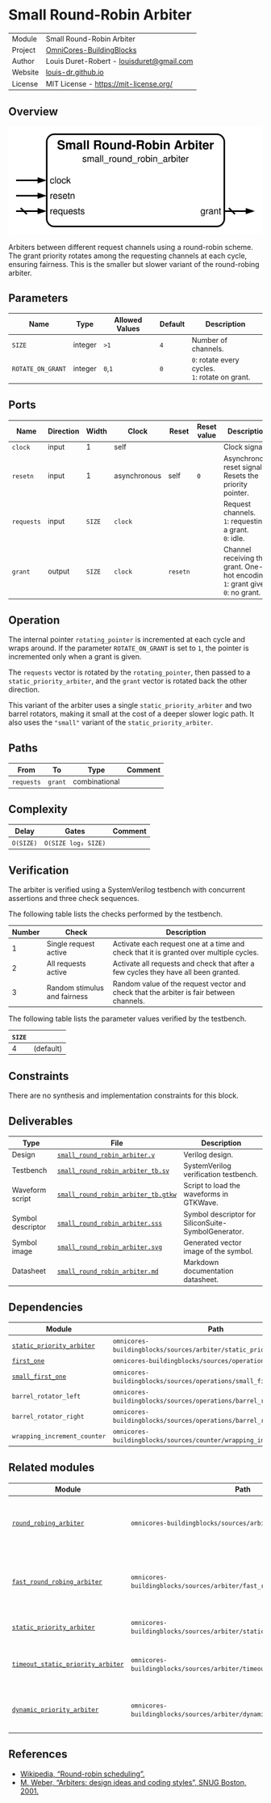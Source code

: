 # Small Round-Robin Arbiter

|         |                                                                                  |
| ------- | -------------------------------------------------------------------------------- |
| Module  | Small Round-Robin Arbiter                                                        |
| Project | [OmniCores-BuildingBlocks](https://github.com/Louis-DR/OmniCores-BuildingBlocks) |
| Author  | Louis Duret-Robert - [louisduret@gmail.com](mailto:louisduret@gmail.com)         |
| Website | [louis-dr.github.io](https://louis-dr.github.io)                                 |
| License | MIT License - https://mit-license.org/                                           |

## Overview

![small_round_robin_arbiter](small_round_robin_arbiter.svg)

Arbiters between different request channels using a round-robin scheme. The grant priority rotates among the requesting channels at each cycle, ensuring fairness. This is the smaller but slower variant of the round-robing arbiter.

## Parameters

| Name              | Type    | Allowed Values | Default | Description                                         |
| ----------------- | ------- | -------------- | ------- | --------------------------------------------------- |
| `SIZE`            | integer | `>1`           | `4`     | Number of channels.                                 |
| `ROTATE_ON_GRANT` | integer | `0`,`1`        | `0`     | `0`: rotate every cycles.<br/>`1`: rotate on grant. |

## Ports

| Name       | Direction | Width  | Clock        | Reset    | Reset value | Description                                                                             |
| ---------- | --------- | ------ | ------------ | -------- | ----------- | --------------------------------------------------------------------------------------- |
| `clock`    | input     | 1      | self         |          |             | Clock signal.                                                                           |
| `resetn`   | input     | 1      | asynchronous | self     | `0`         | Asynchronous reset signal. Resets the priority pointer.                                 |
| `requests` | input     | `SIZE` | `clock`      |          |             | Request channels.<br/>`1`: requesting a grant.<br/>`0`: idle.                           |
| `grant`    | output    | `SIZE` | `clock`      | `resetn` |             | Channel receiving the grant. One-hot encoding.<br/>`1`: grant given.<br/>`0`: no grant. |

## Operation

The internal pointer `rotating_pointer` is incremented at each cycle and wraps around. If the parameter `ROTATE_ON_GRANT` is set to `1`, the pointer is incremented only when a grant is given.

The `requests` vector is rotated by the `rotating_pointer`, then passed to a `static_priority_arbiter`, and the `grant` vector is rotated back the other direction.

This variant of the arbiter uses a single `static_priority_arbiter` and two barrel rotators, making it small at the cost of a deeper slower logic path. It also uses the `"small"` variant of the `static_priority_arbiter`.

## Paths

| From       | To      | Type          | Comment |
| ---------- | ------- | ------------- | ------- |
| `requests` | `grant` | combinational |         |

## Complexity

| Delay     | Gates               | Comment |
| --------- | ------------------- | ------- |
| `O(SIZE)` | `O(SIZE log₂ SIZE)` |         |

## Verification

The arbiter is verified using a SystemVerilog testbench with concurrent assertions and three check sequences.

The following table lists the checks performed by the testbench.

| Number | Check                        | Description                                                                             |
| ------ | ---------------------------- | --------------------------------------------------------------------------------------- |
| 1      | Single request active        | Activate each request one at a time and check that it is granted over multiple cycles.  |
| 2      | All requests active          | Activate all requests and check that after a few cycles they have all been granted.     |
| 3      | Random stimulus and fairness | Random value of the request vector and check that the arbiter is fair between channels. |

The following table lists the parameter values verified by the testbench.

| `SIZE` |           |
| ------ | --------- |
| 4      | (default) |

## Constraints

There are no synthesis and implementation constraints for this block.

## Deliverables

| Type              | File                                                                     | Description                                         |
| ----------------- | ------------------------------------------------------------------------ | --------------------------------------------------- |
| Design            | [`small_round_robin_arbiter.v`](small_round_robin_arbiter.v)             | Verilog design.                                     |
| Testbench         | [`small_round_robin_arbiter_tb.sv`](small_round_robin_arbiter_tb.sv)     | SystemVerilog verification testbench.               |
| Waveform script   | [`small_round_robin_arbiter_tb.gtkw`](small_round_robin_arbiter_tb.gtkw) | Script to load the waveforms in GTKWave.            |
| Symbol descriptor | [`small_round_robin_arbiter.sss`](small_round_robin_arbiter.sss)         | Symbol descriptor for SiliconSuite-SymbolGenerator. |
| Symbol image      | [`small_round_robin_arbiter.svg`](small_round_robin_arbiter.svg)         | Generated vector image of the symbol.               |
| Datasheet         | [`small_round_robin_arbiter.md`](small_round_robin_arbiter.md)           | Markdown documentation datasheet.                   |

## Dependencies

| Module                                                                             | Path                                                                  | Comment |
| ---------------------------------------------------------------------------------- | --------------------------------------------------------------------- | ------- |
| [`static_priority_arbiter`](../static_priority_arbiter/static_priority_arbiter.md) | `omnicores-buildingblocks/sources/arbiter/static_priority_arbiter`    |         |
| [`first_one`](../../operations/first_one/first_one.md)                             | `omnicores-buildingblocks/sources/operations/first_one`               |         |
| [`small_first_one`](../../operations/small_first_one/small_first_one.md)           | `omnicores-buildingblocks/sources/operations/small_first_one`         |         |
| `barrel_rotator_left`                                                              | `omnicores-buildingblocks/sources/operations/barrel_rotator_left`     |         |
| `barrel_rotator_right`                                                             | `omnicores-buildingblocks/sources/operations/barrel_rotator_right`    |         |
| `wrapping_increment_counter`                                                       | `omnicores-buildingblocks/sources/counter/wrapping_increment_counter` |         |

## Related modules

| Module                                                                                                     | Path                                                                       | Comment                                                |
| ---------------------------------------------------------------------------------------------------------- | -------------------------------------------------------------------------- | ------------------------------------------------------ |
| [`round_robing_arbiter`](../round_robing_arbiter/round_robing_arbiter.md)                                  | `omnicores-buildingblocks/sources/arbiter/round_robing_arbiter`            | Variant wrapper of the round-robing arbiter.           |
| [`fast_round_robing_arbiter`](../fast_round_robing_arbiter/fast_round_robing_arbiter.md)                   | `omnicores-buildingblocks/sources/arbiter/fast_round_robing_arbiter`       | Faster but bigger variant of the round-robing arbiter. |
| [`static_priority_arbiter`](../static_priority_arbiter/static_priority_arbiter.md)                         | `omnicores-buildingblocks/sources/arbiter/static_priority_arbiter`         | Simpler but unfair arbiter.                            |
| [`timeout_static_priority_arbiter`](../timeout_static_priority_arbiter/timeout_static_priority_arbiter.md) | `omnicores-buildingblocks/sources/arbiter/timeout_static_priority_arbiter` | Simpler and unfair but avoiding starvation.            |
| [`dynamic_priority_arbiter`](../dynamic_priority_arbiter/dynamic_priority_arbiter.md)                      | `omnicores-buildingblocks/sources/arbiter/dynamic_priority_arbiter`        | Arbiter with per-channel dynamic priority.             |

## References

- [Wikipedia, “Round-robin scheduling”.](https://en.wikipedia.org/wiki/Round-robin_scheduling)
- [M. Weber, “Arbiters: design ideas and coding styles”, SNUG Boston, 2001.](https://abdullahyildiz.github.io/files/Arbiters-Design_Ideas_and_Coding_Styles.pdf)

